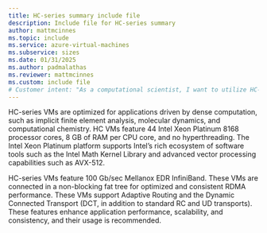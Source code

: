 ```yaml
---
title: HC-series summary include file
description: Include file for HC-series summary
author: mattmcinnes
ms.topic: include
ms.service: azure-virtual-machines
ms.subservice: sizes
ms.date: 01/31/2025
ms.author: padmalathas
ms.reviewer: mattmcinnes
ms.custom: include file
# Customer intent: "As a computational scientist, I want to utilize HC-series virtual machines, so that I can run complex simulations and analyses efficiently with optimized performance and scalability."
---
```

HC-series VMs are optimized for applications driven by dense computation, such as implicit finite element analysis, molecular dynamics, and computational chemistry. HC VMs feature 44 Intel Xeon Platinum 8168 processor cores, 8 GB of RAM per CPU core, and no hyperthreading. The Intel Xeon Platinum platform supports Intel’s rich ecosystem of software tools such as the Intel Math Kernel Library and advanced vector processing capabilities such as AVX-512.

HC-series VMs feature 100 Gb/sec Mellanox EDR InfiniBand. These VMs are connected in a non-blocking fat tree for optimized and consistent RDMA performance. These VMs support Adaptive Routing and the Dynamic Connected Transport (DCT, in addition to standard RC and UD transports). These features enhance application performance, scalability, and consistency, and their usage is recommended.
